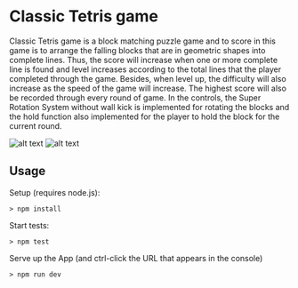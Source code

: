 # Classic Tetris game

Classic Tetris game is a block matching puzzle game and to score in this game is to arrange the falling blocks that are in geometric shapes into complete lines. Thus, the score will increase when one or more complete line is found and level increases according to the total lines that the player completed through the game. Besides, when level
up, the difficulty will also increase as the speed of the game will increase. The highest score will also
be recorded through every round of game. In the controls, the Super Rotation System without wall
kick is implemented for rotating the blocks and the hold function also implemented for the player to
hold the block for the current round.

![alt text]([http://url/to/img.png](https://raw.githubusercontent.com/hengziying/Projects/refs/heads/main/Javascript/Tetris/tetris_interface.jpeg))
![alt text](https://github.com/hengziying/Projects/refs/heads/main/Javascript/blob/tetris_interface.jpeg?raw=true)
## Usage

Setup (requires node.js):
```
> npm install
```

Start tests:
```
> npm test
```

Serve up the App (and ctrl-click the URL that appears in the console)
```
> npm run dev
```

